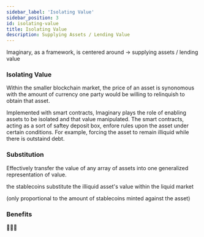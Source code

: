 ```yaml
---
sidebar_label: 'Isolating Value'
sidebar_position: 3
id: isolating-value
title: Isolating Value
description: Supplying Assets / Lending Value
---
```


Imaginary, as a framework, is centered around ->  supplying assets / lending value

### Isolating Value
Within the smaller blockchain market, the price of an asset is synonomous with the amount of currency one party would be willing to relinquish to obtain that asset.

Implemented with smart contracts, Imaginary plays the role of enabling assets to be isolated and that value manipulated. The smart contracts, acting as a sort of saftey deposit box, enfore rules upon the asset under certain conditions. For example, forcing the asset to remain illiquid while there is outstaind debt.

### Substitution

Effectively transfer the value of any array of assets into one generalized representation of value. 

the stablecoins substitute the illiquid asset's value within the liquid market 

(only proportional to the amount of stablecoins minted against the asset)

### Benefits

🚧🚧🚧
